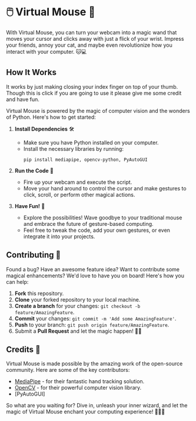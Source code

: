 # 🖱️ Virtual Mouse 🌟

With Virtual Mouse, you can turn your webcam into a magic wand that moves your cursor and clicks away with just a flick of your wrist. Impress your friends, annoy your cat, and maybe even revolutionize how you interact with your computer. 🐱💻

## How It Works
It works by just making closing your index finger on top of your thumb. Though this is click if you are going to use it please give me some credit and have fun.

Virtual Mouse is powered by the magic of computer vision and the wonders of Python. Here's how to get started:

1. **Install Dependencies** 🛠️
   - Make sure you have Python installed on your computer.
   - Install the necessary libraries by running:
     ```
     pip install mediapipe, opencv-python, PyAutoGUI
     
     ```

2. **Run the Code** 🚀
   - Fire up your webcam and execute the script.
   - Move your hand around to control the cursor and make gestures to click, scroll, or perform other magical actions.

3. **Have Fun!** 🎈
   - Explore the possibilities! Wave goodbye to your traditional mouse and embrace the future of gesture-based computing.
   - Feel free to tweak the code, add your own gestures, or even integrate it into your projects.

## Contributing 🤝

Found a bug? Have an awesome feature idea? Want to contribute some magical enhancements? We'd love to have you on board! Here's how you can help:

1. **Fork** this repository.
2. **Clone** your forked repository to your local machine.
3. **Create a branch** for your changes: `git checkout -b feature/AmazingFeature`.
4. **Commit** your changes: `git commit -m 'Add some AmazingFeature'`.
5. **Push** to your branch: `git push origin feature/AmazingFeature`.
6. Submit a **Pull Request** and let the magic happen! 🎩✨

## Credits 🙏

Virtual Mouse is made possible by the amazing work of the open-source community. Here are some of the key contributors:

- [MediaPipe](https://mediapipe.dev/) - for their fantastic hand tracking solution.
- [OpenCV](https://opencv.org/) - for their powerful computer vision library.
- [PyAutoGUI]

So what are you waiting for? Dive in, unleash your inner wizard, and let the magic of Virtual Mouse enchant your computing experience! 🧙‍♂️✨

